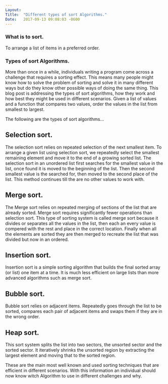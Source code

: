 ```yaml
---
Layout:	
Title:	"Different types of sort Algorithms."
Date:	2017-09-13 09:08:03 -0600
---
```


### What is to sort.
To arrange a list of items in a preferred order.

### Types of sort Algorithms.
More than once in a while, individuals writing a program come across a challenge that requires a sorting effect.
This means many people might know how to solve the problem of sorting and solve it in many different ways but do they know other possible ways of doing the same thing.
This blog post is addressing the types of sort algorithms, how they work and how best they might be used in different scenarios.
Given a list of values and a function that compares two values, order the values in the list from smallest to largest.

The following are the types of sort algorithms...

## Selection sort.
The selection sort relies on repeated selection of the next smallest item.
To arrange a given list using selection sort, we repeatedly select the smallest remaining element and move it to the end of a growing sorted list.
The selection sort in an unordered list first searches for the smallest value in the list, once found it is moved to the beginning of the list.
Then the second smallest value is the searched for, then moved to the second place of the list.
This method continues till the are no other values to work with.

## Merge sort.
The Merge sort relies on repeated merging of sections of the list that are already sorted.
Merge sort requires significantly fewer operations than selection sort.
This type of sorting system is called merge sort because it divides or separates all the values in the list, then each an every value is compered with the rest and place in the correct location.
Finally when all the elements are sorted they are then merged to recreate the list that was divided but now in an ordered.

## Insertion sort.
Insertion sort is a simple sorting algorithm that builds the final sorted array (or list) one item at a time. 
It is much less efficient on large lists than more advanced algorithms such as merge sort.

## Bubble sort.
Bubble sort relies on adjacent items.
Repeatedly goes through the list to be sorted, compares each pair of adjacent items and swaps them if they are in the wrong order.

## Heap sort.
This sort system splits the list into two sectors, the unsorted sector and the sorted sector.
It iteratively shrinks the unsorted region by extracting the largest element and moving that to the sorted region.

These are the main most well known and used sorting techniques that are efficient in different scenarios.
With this information an individual should now know witch Algorithm to use in different challenges and why.